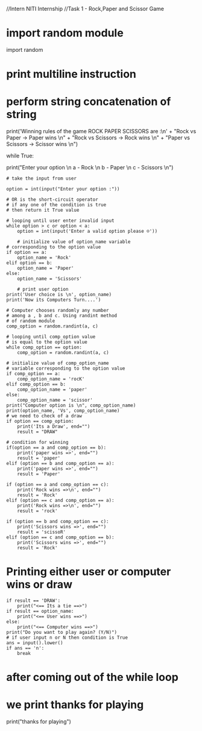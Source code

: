 //Intern NITI Internship
//Task 1 - Rock,Paper and Scissor Game

# import random module
import random

# print multiline instruction
# perform string concatenation of string
print('Winning rules of the game ROCK PAPER SCISSORS are :\n'
      + "Rock vs Paper -> Paper wins \n"
      + "Rock vs Scissors -> Rock wins \n"
      + "Paper vs Scissors -> Scissor wins \n")

while True:

 print("Enter your option \n a - Rock \n b - Paper \n c - Scissors \n")

    # take the input from user

    option = int(input("Enter your option :"))

    # OR is the short-circuit operator
    # if any one of the condition is true
    # then return it True value

    # looping until user enter invalid input
    while option > c or option < a:
        option = int(input('Enter a valid option please ☺'))

        # initialize value of option_name variable
    # corresponding to the option value
    if option == a:
        option_name = 'Rock'
    elif option == b:
        option_name = 'Paper'
    else:
        option_name = 'Scissors'

        # print user option
    print('User choice is \n', option_name)
    print('Now its Computers Turn....')

    # Computer chooses randomly any number
    # among a , b and c. Using randint method
    # of random module
    comp_option = random.randint(a, c)

    # looping until comp_option value
    # is equal to the option value
    while comp_option == option:
        comp_option = random.randint(a, c)

    # initialize value of comp_option_name
    # variable corresponding to the option value
    if comp_option == a:
        comp_option_name = 'rocK'
    elif comp_option == b:
        comp_option_name = 'paper'
    else:
        comp_option_name = 'scissor'
    print("Computer option is \n", comp_option_name)
    print(option_name, 'Vs', comp_option_name)
    # we need to check of a draw
    if option == comp_option:
        print('Its a Draw', end="")
        result = "DRAW"

    # condition for winning
    if(option == a and comp_option == b):
        print('paper wins =>', end="")
        result = 'paper'
    elif (option == b and comp_option == a):
        print('paper wins =>', end="")
        result = 'Paper'

    if (option == a and comp_option == c):
        print('Rock wins =>\n', end="")
        result = 'Rock'
    elif (option == c and comp_option == a):
        print('Rock wins =>\n', end="")
        result = 'rock'

    if (option == b and comp_option == c):
        print('Scissors wins =>', end="")
        result = 'scissoR'
    elif (option == c and comp_option == b):
        print('Scissors wins =>', end="")
        result = 'Rock'

# Printing either user or computer wins or draw
    if result == 'DRAW':
        print("<== Its a tie ==>")
    if result == option_name:
        print("<== User wins ==>")
    else:
        print("<== Computer wins ==>")
    print("Do you want to play again? (Y/N)")
    # if user input n or N then condition is True
    ans = input().lower()
    if ans == 'n':
        break
# after coming out of the while loop
# we print thanks for playing
print("thanks for playing")

